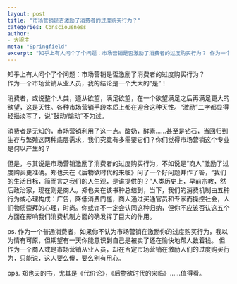 ```yaml
---
layout: post
title: "市场营销是否激励了消费者的过度购买行为？"
categories: Consciousness
author:
- 大碗主
meta: "Springfield"
excerpt: "知乎上有人问个了个问题：市场营销是否激励了消费者的过度购买行为？ 作为一个市场营销从业人员，我的结论是一个大大的“是”！"
---
```


知乎上有人问个了个问题：市场营销是否激励了消费者的过度购买行为？  
作为一个市场营销从业人员，我的结论是一个大大的“是”！

消费者，或说整个人类，遵从欲望，满足欲望，在一个欲望满足之后再满足更大的欲望，这是天性。各种市场营销手段本质上都在迎合这种天性。“激励”二字都显得轻描淡写了，说“鼓动/煽动”不为过。

消费者是无知的，市场营销利用了这一点。酸奶，酵素……甚至是钻石，当回归到生存与繁殖这两种底层需求，我们究竟有多需要它们？你们觉得市场营销这个专业是何以产生的？


但是，与其说是市场营销激励了消费者的过度购买行为，不如说是“商人”激励了过度购买更准确。郑也夫在《后物欲时代的来临》问了一个好问题并作了答，“我们的生活目标，简而言之我们的人生观，是谁提供的？”人类历史上，早前宗教，然后政治家，现在则是商人。郑也夫在该书种总结到，当下，我们的消费机制由五种行为或心理构成：广告，降低消费门槛，商人通过买通官员和专家而操控社会，人们物质崇拜的心理，时尚。你或许不一定会认同这种归纳，但你不应该否认这五个方面在影响我们消费机制方面的确发挥了巨大的作用。


ps.
作为一个普通消费者，如果你不认为市场营销在激励你的过度购买行为，我以为情有可原，但期望有一天你能意识到自己是被卖了还在愉快地帮人数着钱。
但作为一个商人或是市场营销从业人员，却在否定市场营销在激励人们的过度购买行为，只能说，这人要么傻，要么别有用心。


pps.
郑也夫的书，尤其是《代价论》，《后物欲时代的来临》……值得看。


